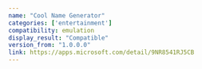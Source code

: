 ```yaml
---
name: "Cool Name Generator"
categories: ['entertainment']
compatibility: emulation
display_result: "Compatible"
version_from: "1.0.0.0"
link: https://apps.microsoft.com/detail/9NR8541RJ5CB
---
```

